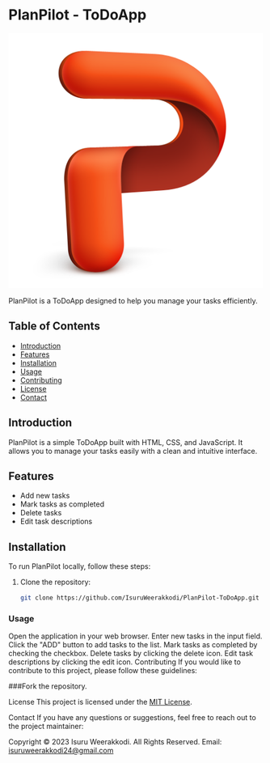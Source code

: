 # PlanPilot - ToDoApp

![PlanPilot Logo](img/favicon.png)

PlanPilot is a ToDoApp designed to help you manage your tasks efficiently.

## Table of Contents
- [Introduction](#introduction)
- [Features](#features)
- [Installation](#installation)
- [Usage](#usage)
- [Contributing](#contributing)
- [License](#license)
- [Contact](#contact)

## Introduction

PlanPilot is a simple ToDoApp built with HTML, CSS, and JavaScript. It allows you to manage your tasks easily with a clean and intuitive interface.

## Features

- Add new tasks
- Mark tasks as completed
- Delete tasks
- Edit task descriptions

## Installation

To run PlanPilot locally, follow these steps:

1. Clone the repository:
   ```bash
   git clone https://github.com/IsuruWeerakkodi/PlanPilot-ToDoApp.git

### Usage
Open the application in your web browser.
Enter new tasks in the input field.
Click the "ADD" button to add tasks to the list.
Mark tasks as completed by checking the checkbox.
Delete tasks by clicking the delete icon.
Edit task descriptions by clicking the edit icon.
Contributing
If you would like to contribute to this project, please follow these guidelines:

###Fork the repository.

License
This project is licensed under the [MIT License](LICENSE).

Contact
If you have any questions or suggestions, feel free to reach out to the project maintainer:

Copyright &copy; 2023 Isuru Weerakkodi. All Rights Reserved.
Email: isuruweerakkodi24@gmail.com
